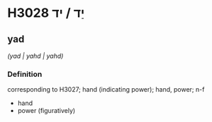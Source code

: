 # H3028 יַד / יד

## yad

_(yad | yahd | yahd)_

### Definition

corresponding to H3027; hand (indicating power); hand, power; n-f

- hand
- power (figuratively)

